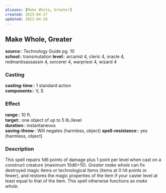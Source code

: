 ```yaml
---
aliases: [Make Whole, Greater]
created: 2023-04-27
updated: 2023-04-28
---
```


## Make Whole, Greater

**source**:: Technology Guide pg. 10  
**school**:: transmutation
**level**:: arcanist 4, cleric 4, oracle 4, redmantisassassin 4, sorcerer 4, warpriest 4, wizard 4

### Casting

**casting-time**:: 1 standard action  
**components**:: V, S

### Effect

**range**:: 10 ft.  
**target**:: one object of up to 5 lb./level  
**duration**:: instantaneous  
**saving-throw**:: Will negates (harmless, object)
**spell-resistance**:: yes (harmless, object)

### Description

This spell repairs 1d6 points of damage plus 1 point per level when cast on a construct creature (maximum 10d6+10). *Greater make whole* can fix destroyed magic items or technological items (items at 0 hit points or fewer), and restores the magic properties of the item if your caster level at least equal to that of the item. This spell otherwise functions as *make whole*.
